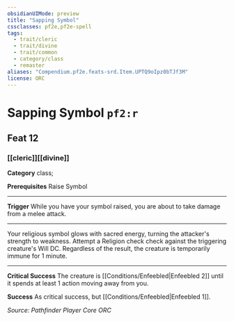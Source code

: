```yaml
---
obsidianUIMode: preview
title: "Sapping Symbol"
cssclasses: pf2e,pf2e-spell
tags:
  - trait/cleric
  - trait/divine
  - trait/common
  - category/class
  - remaster
aliases: "Compendium.pf2e.feats-srd.Item.UPTQ9oIpz0bTJf3M"
license: ORC
---
```

# Sapping Symbol `pf2:r`
## Feat 12
### [[cleric]][[divine]]

**Category** class; 



**Prerequisites** Raise Symbol
* * *
**Trigger** While you have your symbol raised, you are about to take damage from a melee attack.

* * *

Your religious symbol glows with sacred energy, turning the attacker's strength to weakness. Attempt a Religion check check against the triggering creature's Will DC. Regardless of the result, the creature is temporarily immune for 1 minute.

* * *

**Critical Success** The creature is [[Conditions/Enfeebled|Enfeebled 2]] until it spends at least 1 action moving away from you.

**Success** As critical success, but [[Conditions/Enfeebled|Enfeebled 1]].

*Source: Pathfinder Player Core*
*ORC*